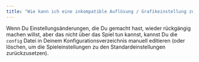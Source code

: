 ```yaml
---
title: "Wie kann ich eine inkompatible Auflösung / Grafikeinstellung zurücksetzen?"
---
```


Wenn Du Einstellungsänderungen, die Du gemacht hast, wieder rückgängig machen willst, aber das nicht über das Spiel tun kannst, kannst Du die `config` Datei in Deinem Konfigurationsverzeichnis manuell editieren (oder löschen, um die Spieleinstellungen zu den Standardeinstellungen zurückzusetzen).
